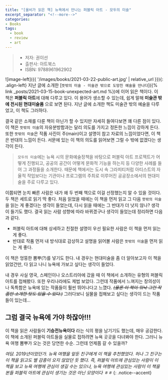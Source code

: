 ```yaml
---
title: "[올비가 읽은 책] 뉴욕에서 만나는 퍼블릭 아트 - 모두의 미술"
excerpt_separator: "<!--more-->"
categories:
- Books
tags:
  - book
  - review
  - art
---
```


> * 저자: 권이선
> * 출판사: 아트북스
> * ISBN: 9788961962902

<!--more-->

![image-left]({{ '/images/books/2021-03-22-public-art.jpg' | relative_url }}){: .align-left} 지난 글에 소개한 [`뜻밖의 미술 - 미술관 밖으로 도망친 예술을 만나다`]({% link _posts/2021-03-15-book-unexpected-art.md %})에 이어 읽은 책이다. 이 책은 **퍼블릭 아트**에 대해 다루고 있다. 이 용어가 생소할 수 있는데, 쉽게 말해 **미술관 밖에 전시된 현대미술품** 으로 보면 된다. 지난 글에 소개한 책도 미술관 밖의 예술을 다루었고, 이 책도 그러하다.

결국 같은 소재를 다룬 책이 아닌가 할 수 있지만 자세히 들여다보면 꽤 다른 점이 있다. 이 책은 `뜻밖의 미술`의 자유분방함과는 달리 의도를 가지고 정돈한 느낌이 강하게 든다. 또한 `뜻밖의 미술`은 작품 사진이 주(main)이고 설명이 참고 자료의 느낌이었다면, 이 책은 반대의 느낌이 든다. 서문에 있는 이 책의 의도를 읽어보면 그럴 수 밖에 없겠다는 생각이 든다.

> `모두의 미술`에는 뉴욕 시의 문화예술정책을 바탕으로 퍼블릭 아트 프로젝트가 어떻게 진행되고, 공공의 공간이 어떻게 문화적 기능을 하는지 등 다양한 사례를 들어 그 과정들을 소개한다. 때문에 책에서는 도시 속 그라피티처럼 아티스트의 자율적 작업보다는 기관이나 프로그램의 주최로 이루어진 공공장소에서의 현대미술을 주로 다루고 있다.

이쯤되면 눈치 빠른 사람은 내가 왜 두 번째 책으로 이걸 선정했는지 알 수 있을 것이다. 두 책은 세트로 읽기 딱 좋다. 처음 읽었을 때에는 이 책을 먼저 읽고 그 다음 `뜻밖의 미술`을 읽는 게 좋겠다는 생각이 들었는데, 다시 읽을 때에는 그 반대가 더 낫지 않나? 생각이 들기도 했다. 결국 읽는 사람 성향에 따라 바뀌겠구나 생각이 들었는데 정리하면 다음과 같다.

* 퍼블릭 아트에 대해 상세하고 친절한 설명이 우선 필요한 사람은 이 책을 먼저 읽는 게 좋다.
* 반대로 작품 먼저 내 방식대로 감상하고 설명을 읽어볼 사람은 `뜻밖의 미술`을 먼저 읽는 게 좋다.

이 책은 엉뚱한 뽐뿌(?)를 넣기도 한다. 내 경우는 현대미술을 좀 더 알아보고자 이 책을 읽었건만, 다 읽고 나니 뉴욕에 가보고 싶다는 생각이 들었다.

내 경우 사실 영국, 스페인이나 오스트리아에 갔을 때 이 책에서 소개하는 유형의 퍼블릭 아트를 접해봤다. 또한 우리나라에도 제법 보았다. 그런데 작품에서 느껴지는 창의성이나 독특함은 뉴욕에 있는 작품들이 훨씬 뛰어나다고 느꼈다. *<strike>(물론 이 책이 워낙 그런 작품만 소개한 탓도 있을 수 있다.)</strike>* 그러다보니 실물을 접해보고 싶다는 생각이 드는 작품들이 있는데...

## 그럼 결국 뉴욕에 가야 하잖아!!!

이 책을 읽은 사람들이 **기승전뉴욕이다** 라는 식의 평을 남기기도 했는데, 매우 공감한다. 이 책에 소개된 퍼블릭 아트들을 실물로 접하려면 뉴욕 곳곳을 다녀봐야 한다. 그러니 뉴욕 여행 뽐뿌가 오는 것은 당연한 수순. 그런데 언제쯤 갈 수 있을까?

_여담. 2019년이었던가. 뉴욕 여행을 앞둔 친구에게 이 책을 추천했었다. 허나 그 친구는 이 책을 읽고도 별 감흥이 오지 않았던 듯 했다. 즉, 퍼블릭 아트에 관심있는 사람이 이 책을 보고 뉴욕 여행에 관심이 생길 수는 있으나, 뉴욕 여행에 관심있는 사람이 이 책을 본들 퍼블릭 아트에 관심이 생기는 것은 아닌 모양이다 ㅎㅎ_
{: .notice--accent}
